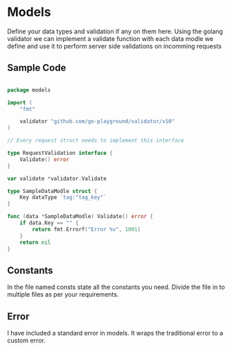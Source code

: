 # Models

Define your data types and validation if any on them here.
Using the golang validator we can implement a validate function with each data modle we define and use it to perform server side validations on incomming requests

## Sample Code

```go

package models

import (
	"fmt"

	validator "github.com/go-playground/validator/v10"
)

// Every request struct needs to implement this interface

type RequestValidation interface {
	Validate() error
}

var validate *validator.Validate

type SampleDataModle struct {
	Key dataType `tag:"tag_key"`
}

func (data *SampleDataModle) Validate() error {
	if data.Key == "" {
		return fmt.Errorf("Error %v", 1001)
	}
	return nil
}

```

## Constants

In the file named consts state all the constants you need. Divide the file in to multiple files as per your requirements.

## Error

I have included a standard error in models. It wraps the traditional error to a custom error.
